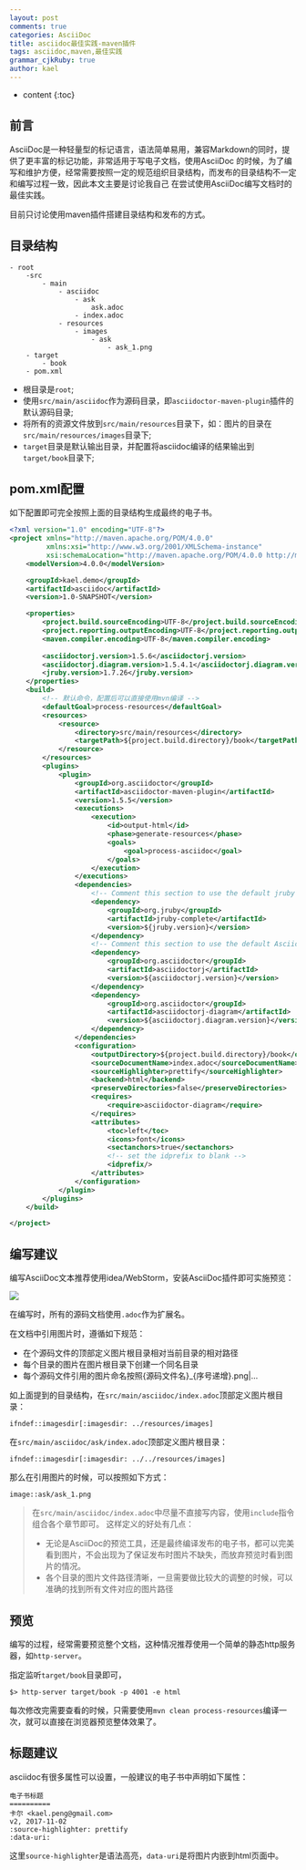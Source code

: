 ```yaml
---
layout: post
comments: true
categories: AsciiDoc
title: asciidoc最佳实践-maven插件
tags: asciidoc,maven,最佳实践
grammar_cjkRuby: true
author: kael
---
```


* content
{:toc}

## 前言

AsciiDoc是一种轻量型的标记语言，语法简单易用，兼容Markdown的同时，提供了更丰富的标记功能，非常适用于写电子文档，使用AsciiDoc
的时候，为了编写和维护方便，经常需要按照一定的规范组织目录结构，而发布的目录结构不一定和编写过程一致，因此本文主要是讨论我自己
在尝试使用AsciiDoc编写文档时的最佳实践。

目前只讨论使用maven插件搭建目录结构和发布的方式。

## 目录结构

```
- root
    -src
        - main
            - asciidoc
                - ask
                    ask.adoc
                - index.adoc
            - resources
                - images
                    - ask
                        - ask_1.png
    - target
        - book
    - pom.xml
```

* 根目录是`root`;
* 使用`src/main/asciidoc`作为源码目录，即`asciidoctor-maven-plugin`插件的默认源码目录;
* 将所有的资源文件放到`src/main/resources`目录下，如：图片的目录在`src/main/resources/images`目录下;
* `target`目录是默认输出目录，并配置将asciidoc编译的结果输出到`target/book`目录下;

## pom.xml配置

如下配置即可完全按照上面的目录结构生成最终的电子书。

```xml
<?xml version="1.0" encoding="UTF-8"?>
<project xmlns="http://maven.apache.org/POM/4.0.0"
         xmlns:xsi="http://www.w3.org/2001/XMLSchema-instance"
         xsi:schemaLocation="http://maven.apache.org/POM/4.0.0 http://maven.apache.org/xsd/maven-4.0.0.xsd">
    <modelVersion>4.0.0</modelVersion>

    <groupId>kael.demo</groupId>
    <artifactId>asciidoc</artifactId>
    <version>1.0-SNAPSHOT</version>

    <properties>
        <project.build.sourceEncoding>UTF-8</project.build.sourceEncoding>
        <project.reporting.outputEncoding>UTF-8</project.reporting.outputEncoding>
        <maven.compiler.encoding>UTF-8</maven.compiler.encoding>
        
        <asciidoctorj.version>1.5.6</asciidoctorj.version>
        <asciidoctorj.diagram.version>1.5.4.1</asciidoctorj.diagram.version>
        <jruby.version>1.7.26</jruby.version>
    </properties>
    <build>
        <!-- 默认命令，配置后可以直接使用mvn编译 -->
        <defaultGoal>process-resources</defaultGoal>
        <resources>
            <resource>
                <directory>src/main/resources</directory>
                <targetPath>${project.build.directory}/book</targetPath>
            </resource>
        </resources>
        <plugins>
            <plugin>
                <groupId>org.asciidoctor</groupId>
                <artifactId>asciidoctor-maven-plugin</artifactId>
                <version>1.5.5</version>
                <executions>
                    <execution>
                        <id>output-html</id>
                        <phase>generate-resources</phase>
                        <goals>
                            <goal>process-asciidoc</goal>
                        </goals>
                    </execution>
                </executions>
                <dependencies>
                    <!-- Comment this section to use the default jruby artifact provided by the plugin -->
                    <dependency>
                        <groupId>org.jruby</groupId>
                        <artifactId>jruby-complete</artifactId>
                        <version>${jruby.version}</version>
                    </dependency>
                    <!-- Comment this section to use the default AsciidoctorJ artifact provided by the plugin -->
                    <dependency>
                        <groupId>org.asciidoctor</groupId>
                        <artifactId>asciidoctorj</artifactId>
                        <version>${asciidoctorj.version}</version>
                    </dependency>
                    <dependency>
                        <groupId>org.asciidoctor</groupId>
                        <artifactId>asciidoctorj-diagram</artifactId>
                        <version>${asciidoctorj.diagram.version}</version>
                    </dependency>
                </dependencies>
                <configuration>
                    <outputDirectory>${project.build.directory}/book</outputDirectory>
                    <sourceDocumentName>index.adoc</sourceDocumentName>
                    <sourceHighlighter>prettify</sourceHighlighter>
                    <backend>html</backend>
                    <preserveDirectories>false</preserveDirectories>
                    <requires>
                        <require>asciidoctor-diagram</require>
                    </requires>
                    <attributes>
                        <toc>left</toc>
                        <icons>font</icons>
                        <sectanchors>true</sectanchors>
                        <!-- set the idprefix to blank -->
                        <idprefix/>
                    </attributes>
                </configuration>
            </plugin>
        </plugins>
    </build>

</project>
```

## 编写建议

编写AsciiDoc文本推荐使用idea/WebStorm，安装AsciiDoc插件即可实施预览：

![]({{site.image_repo1}}/asciidoc_maven/AsciiDoc_1.png)

在编写时，所有的源码文档使用`.adoc`作为扩展名。

在文档中引用图片时，遵循如下规范：

* 在个源码文件的顶部定义图片根目录相对当前目录的相对路径
* 每个目录的图片在图片根目录下创建一个同名目录
* 每个源码文件引用的图片命名按照{源码文件名}_{序号递增}.png|...

如上面提到的目录结构，在`src/main/asciidoc/index.adoc`顶部定义图片根目录：

```
ifndef::imagesdir[:imagesdir: ../resources/images]
```

在`src/main/asciidoc/ask/index.adoc`顶部定义图片根目录：

```
ifndef::imagesdir[:imagesdir: ../../resources/images]
```

那么在引用图片的时候，可以按照如下方式：

```
image::ask/ask_1.png
```

> 在`src/main/asciidoc/index.adoc`中尽量不直接写内容，使用`include`指令组合各个章节即可。
> 这样定义的好处有几点：
> 
> * 无论是AsciiDoc的预览工具，还是最终编译发布的电子书，都可以完美看到图片，不会出现为了保证发布时图片不缺失，而放弃预览时看到图片的情况。
> * 各个目录的图片文件路径清晰，一旦需要做比较大的调整的时候，可以准确的找到所有文件对应的图片路径

## 预览

编写的过程，经常需要预览整个文档，这种情况推荐使用一个简单的静态http服务器，如`http-server`。

指定监听`target/book`目录即可，

```
$> http-server target/book -p 4001 -e html
```

每次修改完需要查看的时候，只需要使用`mvn clean process-resources`编译一次，就可以直接在浏览器预览整体效果了。

## 标题建议

asciidoc有很多属性可以设置，一般建议的电子书中声明如下属性：

````
电子书标题
==========
卡尔 <kael.peng@gmail.com>
v2, 2017-11-02
:source-highlighter: prettify
:data-uri:
````

这里`source-highlighter`是语法高亮，`data-uri`是将图片内嵌到html页面中。